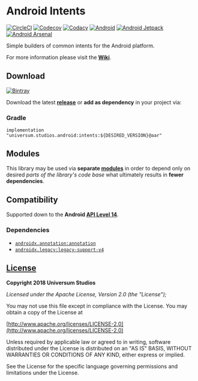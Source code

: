 Android Intents
===============

[![CircleCI](https://circleci.com/gh/universum-studios/android_intents.svg?style=shield)](https://circleci.com/gh/universum-studios/android_intents)
[![Codecov](https://codecov.io/gh/universum-studios/android_intents/branch/master/graph/badge.svg)](https://codecov.io/gh/universum-studios/android_intents)
[![Codacy](https://api.codacy.com/project/badge/Grade/682a1d82be024161bebc4b8afae1cf9a)](https://www.codacy.com/app/universum-studios/android_intents?utm_source=github.com&amp;utm_medium=referral&amp;utm_content=universum-studios/android_intents&amp;utm_campaign=Badge_Grade)
[![Android](https://img.shields.io/badge/android-9.0-blue.svg)](https://developer.android.com/about/versions/pie/android-9.0)
[![Android Jetpack](https://img.shields.io/badge/Android-Jetpack-brightgreen.svg)](https://developer.android.com/jetpack)
[![Android Arsenal](https://img.shields.io/badge/Android%20Arsenal-Intents-green.svg?style=flat)](https://android-arsenal.com/details/1/5439)

Simple builders of common intents for the Android platform.

For more information please visit the **[Wiki](https://github.com/universum-studios/android_intents/wiki)**.

## Download ##
[![Bintray](https://api.bintray.com/packages/universum-studios/android/universum.studios.android%3Aintents/images/download.svg)](https://bintray.com/universum-studios/android/universum.studios.android%3Aintents/_latestVersion)

Download the latest **[release](https://github.com/universum-studios/android_intents/releases "Releases page")** or **add as dependency** in your project via:

### Gradle ###

    implementation "universum.studios.android:intents:${DESIRED_VERSION}@aar"

## Modules ##

This library may be used via **separate [modules](https://github.com/universum-studios/android_intents/blob/master/MODULES.md)**
in order to depend only on desired _parts of the library's code base_ what ultimately results in **fewer dependencies**.

## Compatibility ##

Supported down to the **Android [API Level 14](http://developer.android.com/about/versions/android-4.0.html "See API highlights")**.

### Dependencies ###

- [`androidx.annotation:annotation`](https://developer.android.com/jetpack/androidx)
- [`androidx.legacy:legacy-support-v4`](https://developer.android.com/jetpack/androidx)

## [License](https://github.com/universum-studios/android_intents/blob/master/LICENSE.md) ##

**Copyright 2018 Universum Studios**

_Licensed under the Apache License, Version 2.0 (the "License");_

You may not use this file except in compliance with the License. You may obtain a copy of the License at

[http://www.apache.org/licenses/LICENSE-2.0](http://www.apache.org/licenses/LICENSE-2.0)

Unless required by applicable law or agreed to in writing, software distributed under the License
is distributed on an "AS IS" BASIS, WITHOUT WARRANTIES OR CONDITIONS OF ANY KIND, either express
or implied.
     
See the License for the specific language governing permissions and limitations under the License.